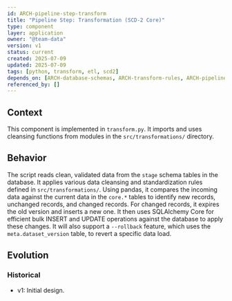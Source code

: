 ```yaml
---
id: ARCH-pipeline-step-transform
title: "Pipeline Step: Transformation (SCD-2 Core)"
type: component
layer: application
owner: "@team-data"
version: v1
status: current
created: 2025-07-09
updated: 2025-07-09
tags: [python, transform, etl, scd2]
depends_on: [ARCH-database-schemas, ARCH-transform-rules, ARCH-pipeline-utilities]
referenced_by: []
---
```

## Context
This component is implemented in `transform.py`. It imports and uses cleansing functions from modules in the `src/transformations/` directory.

## Behavior
The script reads clean, validated data from the `stage` schema tables in the database. It applies various data cleansing and standardization rules defined in `src/transformations/`. Using pandas, it compares the incoming data against the current data in the `core.*` tables to identify new records, unchanged records, and changed records. For changed records, it expires the old version and inserts a new one. It then uses SQLAlchemy Core for efficient bulk INSERT and UPDATE operations against the database to apply these changes. It will also support a `--rollback` feature, which uses the `meta.dataset_version` table, to revert a specific data load.

## Evolution
### Historical
- v1: Initial design. 